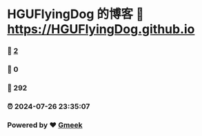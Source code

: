 # HGUFlyingDog 的博客 :link: https://HGUFlyingDog.github.io 
### :page_facing_up: [2](https://HGUFlyingDog.github.io/tag.html) 
### :speech_balloon: 0 
### :hibiscus: 292 
### :alarm_clock: 2024-07-26 23:35:07 
### Powered by :heart: [Gmeek](https://github.com/Meekdai/Gmeek)
